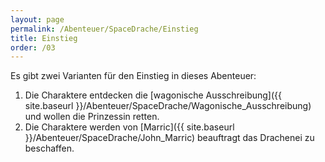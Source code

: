 ```yaml
---
layout: page
permalink: /Abenteuer/SpaceDrache/Einstieg
title: Einstieg
order: /03
---
```


Es gibt zwei Varianten für den Einstieg in dieses Abenteuer:

1. Die Charaktere entdecken die [wagonische Ausschreibung]({{ site.baseurl }}/Abenteuer/SpaceDrache/Wagonische_Ausschreibung) und wollen die Prinzessin retten.
2. Die Charaktere werden von [Marric]({{ site.baseurl }}/Abenteuer/SpaceDrache/John_Marric) beauftragt das Drachenei zu beschaffen.

